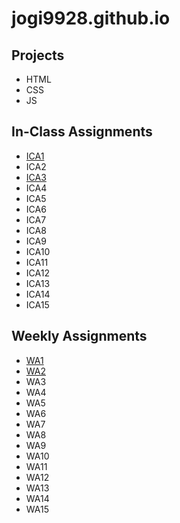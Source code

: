 # jogi9928.github.io

## Projects
- HTML
- CSS
- JS

## In-Class Assignments
- [ICA1](ica/ica1.html)
- ICA2
- [ICA3](ica/ica3a.html)
- ICA4
- ICA5
- ICA6
- ICA7
- ICA8
- ICA9
- ICA10
- ICA11
- ICA12
- ICA13
- ICA14
- ICA15

## Weekly Assignments
- [WA1](wa/wa1.html)
- [WA2](wa/wa2.html)
- WA3
- WA4
- WA5
- WA6
- WA7
- WA8
- WA9
- WA10
- WA11
- WA12
- WA13
- WA14
- WA15